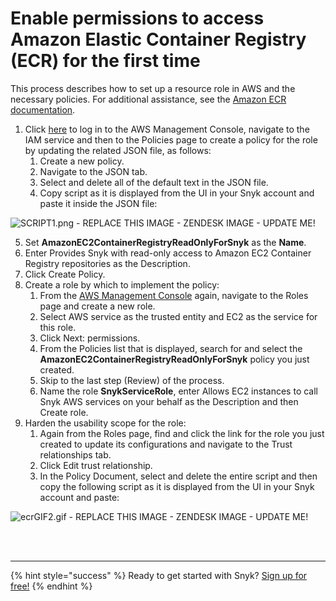 # Enable permissions to access Amazon Elastic Container Registry \(ECR\) for the first time

This process describes how to set up a resource role in AWS and the necessary policies. For additional assistance, see the [Amazon ECR documentation](https://docs.aws.amazon.com/AmazonECR/latest/userguide/ecr_managed_policies.html).

1. Click [here](https://console.aws.amazon.com/iam/home?#/policies/) to log in to the AWS Management Console, navigate to the IAM service and then to the Policies page to create a policy for the role by updating the related JSON file, as follows:
   1. Create a new policy.
   2. Navigate to the JSON tab.
   3. Select and delete all of the default text in the JSON file.
   4. Copy script as it is displayed from the UI in your Snyk account and paste it inside the JSON file:

     

![SCRIPT1.png - REPLACE THIS IMAGE - ZENDESK IMAGE - UPDATE ME!](https://support.snyk.io/hc/article_attachments/360007065957/uuid-31a073be-e145-f147-01d8-f235026e0f0b-en.png/)

   5. Set **AmazonEC2ContainerRegistryReadOnlyForSnyk** as the **Name**.
   6. Enter Provides Snyk with read-only access to Amazon EC2 Container Registry repositories as the Description.
   7. Click Create Policy.
2. Create a role by which to implement the policy:
   1. From the [AWS Management Console](https://aws.amazon.com/console/) again, navigate to the Roles page and create a new role.
   2. Select AWS service as the trusted entity and EC2 as the service for this role.
   3. Click Next: permissions.
   4. From the Policies list that is displayed, search for and select the **AmazonEC2ContainerRegistryReadOnlyForSnyk** policy you just created.
   5. Skip to the last step \(Review\) of the process.
   6. Name the role **SnykServiceRole**, enter Allows EC2 instances to call Snyk AWS services on your behalf as the Description and then Create role.
3. Harden the usability scope for the role:
   1. Again from the Roles page, find and click the link for the role you just created to update its configurations and navigate to the Trust relationships tab.
   2. Click Edit trust relationship.
   3. In the Policy Document, select and delete the entire script and then copy the following script as it is displayed from the UI in your Snyk account and paste:

     

![ecrGIF2.gif - REPLACE THIS IMAGE - ZENDESK IMAGE - UPDATE ME!](https://support.snyk.io/hc/article_attachments/360007065977/uuid-4b683f44-0a5e-0d13-f369-f7edecf98ce9-en.gif/)

 
<br><br><hr>

{% hint style="success" %}
Ready to get started with Snyk? [Sign up for free!](https://snyk.io/login?cta=sign-up&loc=footer&page=support_docs_page)
{% endhint %}
